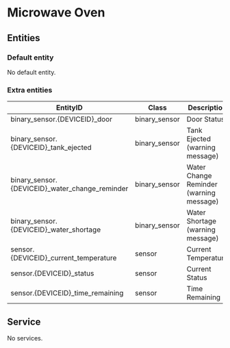 # Microwave Oven

## Entities

### Default entity

No default entity.

### Extra entities

| EntityID                                       | Class         | Description                             |
|------------------------------------------------|---------------|-----------------------------------------|
| binary_sensor.{DEVICEID}_door                  | binary_sensor | Door Status                             |
| binary_sensor.{DEVICEID}_tank_ejected          | binary_sensor | Tank Ejected (warning message)          |
| binary_sensor.{DEVICEID}_water_change_reminder | binary_sensor | Water Change Reminder (warning message) |
| binary_sensor.{DEVICEID}_water_shortage        | binary_sensor | Water Shortage (warning message)        |
| sensor.{DEVICEID}_current_temperature          | sensor        | Current Temperature                     |
| sensor.{DEVICEID}_status                       | sensor        | Current Status                          |
| sensor.{DEVICEID}_time_remaining               | sensor        | Time Remaining                          |

## Service

No services.